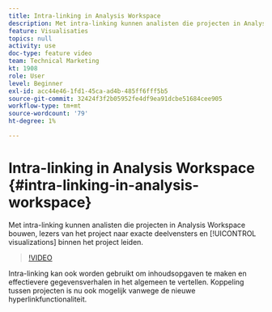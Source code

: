 ```yaml
---
title: Intra-linking in Analysis Workspace
description: Met intra-linking kunnen analisten die projecten in Analysis Workspace bouwen, lezers van het project naar exacte deelvensters en visualisaties binnen het project leiden.
feature: Visualisaties
topics: null
activity: use
doc-type: feature video
team: Technical Marketing
kt: 1908
role: User
level: Beginner
exl-id: acc44e46-1fd1-45ca-ad4b-485ff6fff5b5
source-git-commit: 32424f3f2b05952fe4df9ea91dcbe51684cee905
workflow-type: tm+mt
source-wordcount: '79'
ht-degree: 1%

---
```


# Intra-linking in Analysis Workspace {#intra-linking-in-analysis-workspace}

Met intra-linking kunnen analisten die projecten in Analysis Workspace bouwen, lezers van het project naar exacte deelvensters en [!UICONTROL visualizations] binnen het project leiden.

>[!VIDEO](https://video.tv.adobe.com/v/23724/?quality=12)

Intra-linking kan ook worden gebruikt om inhoudsopgaven te maken en effectievere gegevensverhalen in het algemeen te vertellen. Koppeling tussen projecten is nu ook mogelijk vanwege de nieuwe hyperlinkfunctionaliteit.
